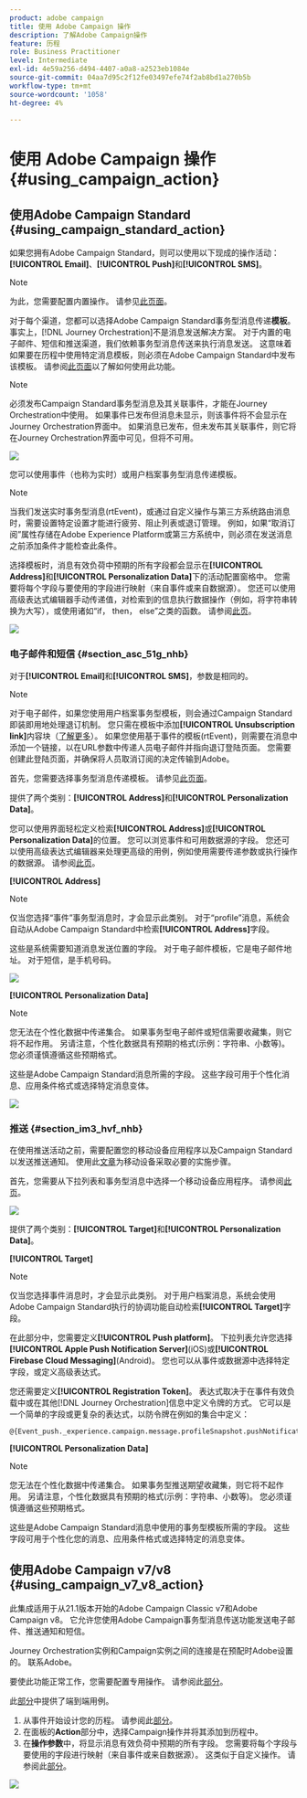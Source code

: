 ```yaml
---
product: adobe campaign
title: 使用 Adobe Campaign 操作
description: 了解Adobe Campaign操作
feature: 历程
role: Business Practitioner
level: Intermediate
exl-id: 4e59a256-d494-4407-a0a8-a2523eb1084e
source-git-commit: 04aa7d95c2f12fe03497efe74f2ab8bd1a270b5b
workflow-type: tm+mt
source-wordcount: '1058'
ht-degree: 4%

---
```


# 使用 Adobe Campaign 操作 {#using_campaign_action}

## 使用Adobe Campaign Standard {#using_campaign_standard_action}

如果您拥有Adobe Campaign Standard，则可以使用以下现成的操作活动：**[!UICONTROL Email]**、**[!UICONTROL Push]**&#x200B;和&#x200B;**[!UICONTROL SMS]**。

>[!NOTE]
>
>为此，您需要配置内置操作。 请参见[此页面](../action/working-with-adobe-campaign.md)。

对于每个渠道，您都可以选择Adobe Campaign Standard事务型消息传递&#x200B;**模板**。 事实上，[!DNL Journey Orchestration]不是消息发送解决方案。 对于内置的电子邮件、短信和推送渠道，我们依赖事务型消息传送来执行消息发送。 这意味着如果要在历程中使用特定消息模板，则必须在Adobe Campaign Standard中发布该模板。 请参阅[此页面](https://docs.adobe.com/content/help/zh-Hans/campaign-standard/using/communication-channels/transactional-messaging/about-transactional-messaging.html)以了解如何使用此功能。

>[!NOTE]
>
>必须发布Campaign Standard事务型消息及其关联事件，才能在Journey Orchestration中使用。 如果事件已发布但消息未显示，则该事件将不会显示在Journey Orchestration界面中。 如果消息已发布，但未发布其关联事件，则它将在Journey Orchestration界面中可见，但将不可用。

![](../assets/journey59.png)

您可以使用事件（也称为实时）或用户档案事务型消息传递模板。

>[!NOTE]
>
>当我们发送实时事务型消息(rtEvent)，或通过自定义操作与第三方系统路由消息时，需要设置特定设置才能进行疲劳、阻止列表或退订管理。 例如，如果“取消订阅”属性存储在Adobe Experience Platform或第三方系统中，则必须在发送消息之前添加条件才能检查此条件。

选择模板时，消息有效负荷中预期的所有字段都会显示在&#x200B;**[!UICONTROL Address]**&#x200B;和&#x200B;**[!UICONTROL Personalization Data]**&#x200B;下的活动配置窗格中。 您需要将每个字段与要使用的字段进行映射（来自事件或来自数据源）。 您还可以使用高级表达式编辑器手动传递值，对检索到的信息执行数据操作（例如，将字符串转换为大写），或使用诸如“if， then， else”之类的函数。 请参阅[此页](../expression/expressionadvanced.md)。

![](../assets/journey60.png)

### 电子邮件和短信 {#section_asc_51g_nhb}

对于&#x200B;**[!UICONTROL Email]**&#x200B;和&#x200B;**[!UICONTROL SMS]**，参数是相同的。

>[!NOTE]
>
>对于电子邮件，如果您使用用户档案事务型模板，则会通过Campaign Standard即装即用地处理退订机制。 您只需在模板中添加&#x200B;**[!UICONTROL Unsubscription link]**&#x200B;内容块（[了解更多](https://docs.adobe.com/content/help/en/campaign-standard/using/communication-channels/transactional-messaging/about-transactional-messaging.html)）。 如果您使用基于事件的模板(rtEvent)，则需要在消息中添加一个链接，以在URL参数中传递人员电子邮件并指向退订登陆页面。 您需要创建此登陆页面，并确保将人员取消订阅的决定传输到Adobe。

首先，您需要选择事务型消息传递模板。 请参见[此页面](../building-journeys/about-action-activities.md)。

提供了两个类别：**[!UICONTROL Address]**&#x200B;和&#x200B;**[!UICONTROL Personalization Data]**。

您可以使用界面轻松定义检索&#x200B;**[!UICONTROL Address]**&#x200B;或&#x200B;**[!UICONTROL Personalization Data]**&#x200B;的位置。 您可以浏览事件和可用数据源的字段。 您还可以使用高级表达式编辑器来处理更高级的用例，例如使用需要传递参数或执行操作的数据源。 请参阅[此页](../expression/expressionadvanced.md)。

**[!UICONTROL Address]**

>[!NOTE]
>
>仅当您选择“事件”事务型消息时，才会显示此类别。 对于“profile”消息，系统会自动从Adobe Campaign Standard中检索&#x200B;**[!UICONTROL Address]**&#x200B;字段。

这些是系统需要知道消息发送位置的字段。 对于电子邮件模板，它是电子邮件地址。 对于短信，是手机号码。

![](../assets/journey61.png)

**[!UICONTROL Personalization Data]**

>[!NOTE]
>
>您无法在个性化数据中传递集合。 如果事务型电子邮件或短信需要收藏集，则它将不起作用。 另请注意，个性化数据具有预期的格式(示例：字符串、小数等)。 您必须谨慎遵循这些预期格式。

这些是Adobe Campaign Standard消息所需的字段。 这些字段可用于个性化消息、应用条件格式或选择特定消息变体。

![](../assets/journey62.png)

### 推送 {#section_im3_hvf_nhb}

在使用推送活动之前，需要配置您的移动设备应用程序以及Campaign Standard以发送推送通知。 使用此[文章](https://helpx.adobe.com/cn/campaign/kb/integrate-mobile-sdk.html)为移动设备采取必要的实施步骤。

首先，您需要从下拉列表和事务型消息中选择一个移动设备应用程序。 请参阅[此页](../building-journeys/about-action-activities.md)。

![](../assets/journey62bis.png)

提供了两个类别：**[!UICONTROL Target]**&#x200B;和&#x200B;**[!UICONTROL Personalization Data]**。

**[!UICONTROL Target]**

>[!NOTE]
>
>仅当您选择事件消息时，才会显示此类别。 对于用户档案消息，系统会使用Adobe Campaign Standard执行的协调功能自动检索&#x200B;**[!UICONTROL Target]**&#x200B;字段。

在此部分中，您需要定义&#x200B;**[!UICONTROL Push platform]**。 下拉列表允许您选择&#x200B;**[!UICONTROL Apple Push Notification Server]**(iOS)或&#x200B;**[!UICONTROL Firebase Cloud Messaging]**(Android)。 您也可以从事件或数据源中选择特定字段，或定义高级表达式。

您还需要定义&#x200B;**[!UICONTROL Registration Token]**。 表达式取决于在事件有效负载中或在其他[!DNL Journey Orchestration]信息中定义令牌的方式。 它可以是一个简单的字段或更复杂的表达式，以防令牌在例如的集合中定义：

```
@{Event_push._experience.campaign.message.profileSnapshot.pushNotificationTokens.first().token}
```

**[!UICONTROL Personalization Data]**

>[!NOTE]
>
>您无法在个性化数据中传递集合。 如果事务型推送期望收藏集，则它将不起作用。 另请注意，个性化数据具有预期的格式(示例：字符串、小数等)。 您必须谨慎遵循这些预期格式。

这些是Adobe Campaign Standard消息中使用的事务型模板所需的字段。 这些字段可用于个性化您的消息、应用条件格式或选择特定的消息变体。

## 使用Adobe Campaign v7/v8 {#using_campaign_v7_v8_action}

此集成适用于从21.1版本开始的Adobe Campaign Classic v7和Adobe Campaign v8。 它允许您使用Adobe Campaign事务型消息传送功能发送电子邮件、推送通知和短信。

Journey Orchestration实例和Campaign实例之间的连接是在预配时Adobe设置的。 联系Adobe。

要使此功能正常工作，您需要配置专用操作。 请参阅此[部分](../action/working-with-adobe-campaign.md#using_adobe_campaign_v7_v8)。

此[部分](../usecase/campaign-v7-v8-use-case.md)中提供了端到端用例。

1. 从事件开始设计您的历程。 请参阅此[部分](../building-journeys/journey.md)。
1. 在面板的&#x200B;**Action**&#x200B;部分中，选择Campaign操作并将其添加到历程中。
1. 在&#x200B;**操作参数**&#x200B;中，将显示消息有效负荷中预期的所有字段。 您需要将每个字段与要使用的字段进行映射（来自事件或来自数据源）。 这类似于自定义操作。 请参阅此[部分](../building-journeys/using-custom-actions.md)。

![](../assets/accintegration2.png)

